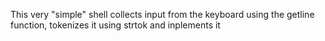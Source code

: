This very "simple" shell collects input from the keyboard using the getline function, tokenizes it using strtok and inplements it
